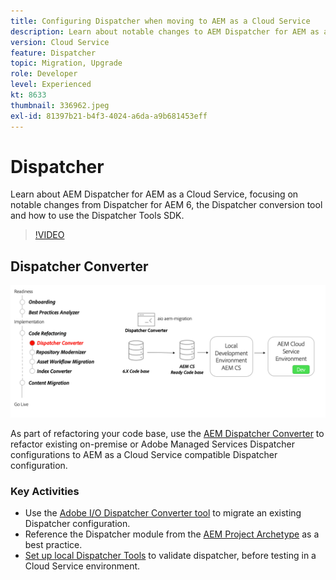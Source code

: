 ```yaml
---
title: Configuring Dispatcher when moving to AEM as a Cloud Service
description: Learn about notable changes to AEM Dispatcher for AEM as a Cloud Service, the Dispatcher conversion tool and how to use the Dispatcher Tools SDK.
version: Cloud Service
feature: Dispatcher
topic: Migration, Upgrade
role: Developer
level: Experienced
kt: 8633
thumbnail: 336962.jpeg
exl-id: 81397b21-b4f3-4024-a6da-a9b681453eff
---
```

# Dispatcher

Learn about AEM Dispatcher for AEM as a Cloud Service, focusing on notable changes from Dispatcher for AEM 6, the Dispatcher conversion tool and how to use the Dispatcher Tools SDK.

>[!VIDEO](https://video.tv.adobe.com/v/336962/?quality=12&learn=on)

## Dispatcher Converter

![Dispatcher Converter](./assets/dispatcher-converter-diagram.png)

As part of refactoring your code base, use the [AEM Dispatcher Converter](https://experienceleague.adobe.com/docs/experience-manager-cloud-service/moving/refactoring-tools/dispatcher-transformation-utility-tools.html) to refactor existing on-premise or Adobe Managed Services Dispatcher configurations to AEM as a Cloud Service compatible Dispatcher configuration.

### Key Activities

* Use the [Adobe I/O Dispatcher Converter tool](https://github.com/adobe/aio-cli-plugin-aem-cloud-service-migration#aio-aem-migrationdispatcher-converter) to migrate an existing Dispatcher configuration.
* Reference the Dispatcher module from the [AEM Project Archetype](https://github.com/adobe/aem-project-archetype/tree/develop/src/main/archetype/dispatcher.cloud) as a best practice.
* [Set up local Dispatcher Tools](https://experienceleague.adobe.com/docs/experience-manager-learn/cloud-service/local-development-environment-set-up/dispatcher-tools.html) to validate dispatcher, before testing in a Cloud Service environment.


